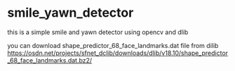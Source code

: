# smile_yawn_detector
this is a simple smile and yawn detector using opencv and dlib

you can download shape_predictor_68_face_landmarks.dat file from dilib https://osdn.net/projects/sfnet_dclib/downloads/dlib/v18.10/shape_predictor_68_face_landmarks.dat.bz2/
